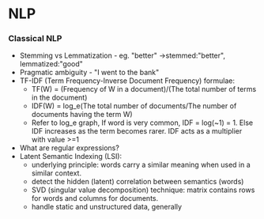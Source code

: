 # NLP

### Classical NLP
* Stemming vs Lemmatization - eg. "better" ->stemmed:"better", lemmatized:"good"
* Pragmatic ambiguity - "I went to the bank"
* TF-IDF (Term Frequency-Inverse Document Frequency) formulae:
    * TF(W) = (Frequency of W in a document)/(The total number of terms in the document)
    * IDF(W) = log_e(The total number of documents/The number of documents having the term W)
    * Refer to log_e graph, If word is very common, IDF = log(~1) = 1. Else IDF increases as the term becomes rarer. IDF acts as a multiplier with value >=1
* What are regular expressions?
* Latent Semantic Indexing (LSI):
    * underlying principle: words carry a similar meaning when used in a similar context.
    * detect the hidden (latent) correlation between semantics (words)
    * SVD (singular value decomposition) technique: matrix contains rows for words and columns for documents.
    * handle static and unstructured data, generally
      

